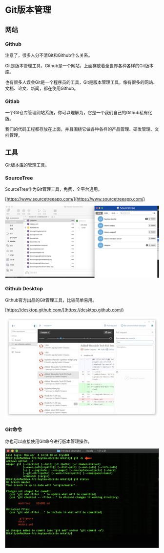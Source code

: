 # Git版本管理

## 网站

### Github

注意了，很多人分不清Git和Github什么关系。

Git是版本管理工具，Github是一个网站，上面存放着全世界各种各样的Git版本库。

也有很多人误会Git是一个程序员的工具，Git是版本管理工具，像有很多的网站、文档、论文、新闻，都在使用Github。

### Gitlab

一个Git仓库管理网站系统，你可以理解为，它是一个我们自己的Github私有化版。

我们的代码工程都存放在上面，并且围绕它做各种各样的产品管理、研发管理、文档管理。


## 工具

Git版本库的管理工具。

### SourceTree

SourceTree作为Git管理工具，免费，全平台通用。

[https://www.sourcetreeapp.com/](https://www.sourcetreeapp.com/)

![SourceTree](./images/sourcetree.png)


### Github Desktop

Github官方出品的Git管理工具，比较简单易用。

[https://desktop.github.com/](https://desktop.github.com/)

![Github Desktop](./images/githubdesktop.jpg)


### Git命令

你也可以直接使用Git命令进行版本管理操作。

![Git Command Line](./images/gitcommand.png)
